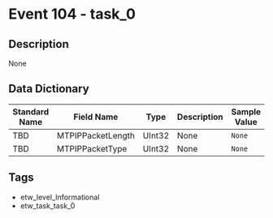 # Event 104 - task_0

## Description
None

## Data Dictionary
|Standard Name|Field Name|Type|Description|Sample Value|
|---|---|---|---|---|
|TBD|MTPIPPacketLength|UInt32|None|`None`|
|TBD|MTPIPPacketType|UInt32|None|`None`|

## Tags
* etw_level_Informational
* etw_task_task_0